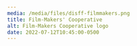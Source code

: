 ```yaml
---
media: /media/files/disff-filmmakers.png
title: Film-Makers' Cooperative
alt: Film-Makers Cooperative logo
date: 2022-07-12T10:45:00-0500
---
```


